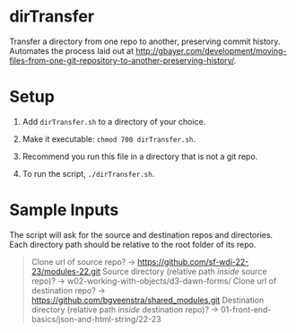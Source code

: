# dirTransfer

Transfer a directory  from one  repo to another, preserving commit history. Automates the process laid out at http://gbayer.com/development/moving-files-from-one-git-repository-to-another-preserving-history/.

# Setup

1. Add `dirTransfer.sh` to a directory of your choice.

1. Make it executable: `chmod 700 dirTransfer.sh`.

1. Recommend you run this file in a directory that is not a git repo. 

1. To run the script, `./dirTransfer.sh`.

# Sample Inputs

The script will ask for the source and destination repos and directories. Each directory path should be relative to the root folder of its repo. 

> Clone url of source repo? -> 
>	  https://github.com/sf-wdi-22-23/modules-22.git
> Source directory (relative path *inside* source repo)? -> 
>   w02-working-with-objects/d3-dawn-forms/
> Clone url of destination repo? -> 
>   https://github.com/bgveenstra/shared_modules.git
> Destination directory (relative path *inside* destination repo)? -> 
>   01-front-end-basics/json-and-html-string/22-23
